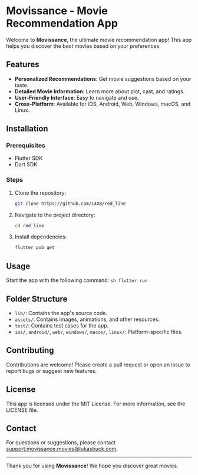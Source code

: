 # Movissance - Movie Recommendation App

Welcome to **Movissance**, the ultimate movie recommendation app! This app helps you discover the best movies based on your preferences.

## Features

- **Personalized Recommendations**: Get movie suggestions based on your taste.
- **Detailed Movie Information**: Learn more about plot, cast, and ratings.
- **User-Friendly Interface**: Easy to navigate and use.
- **Cross-Platform**: Available for iOS, Android, Web, Windows, macOS, and Linux.

## Installation

### Prerequisites

- Flutter SDK
- Dart SDK

### Steps

1. Clone the repository:
    ```sh
    git clone https://github.com/L4XB/red_line
    ```

2. Navigate to the project directory:
    ```sh
    cd red_line
    ```

3. Install dependencies:
    ```sh
    flutter pub get
    ```

## Usage

Start the app with the following command:
    ```sh
    flutter run
    ```

## Folder Structure

- `lib/`: Contains the app's source code.
- `assets/`: Contains images, animations, and other resources.
- `test/`: Contains test cases for the app.
- `ios/`, `android/`, `web/`, `windows/`, `macos/`, `linux/`: Platform-specific files.

## Contributing

Contributions are welcome! Please create a pull request or open an issue to report bugs or suggest new features.

## License

This app is licensed under the MIT License. For more information, see the LICENSE file.

## Contact

For questions or suggestions, please contact [support.movissance.movies@lukasbuck.com](mailto:support.movissance.movies@lukasbuck.com).

---

Thank you for using **Movissance**! We hope you discover great movies.